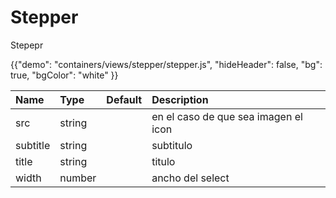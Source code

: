 # Stepper

<p class="description">Stepepr</p>

{{"demo": "containers/views/stepper/stepper.js", "hideHeader": false, "bg": true, "bgColor": "white" }}

| Name      | Type    | Default | Description                                   |
| :-------- | :------ | :-----: | :-------------------------------------------- |
| src       | string  |         | en el caso de que sea imagen el icon          |
| subtitle  | string  |         | subtitulo                                     |
| title     | string  |         | titulo                                        |
| width     | number  |         | ancho del select                              |


